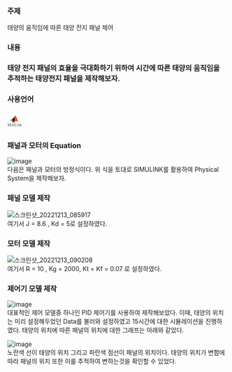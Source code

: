 <h3>주제</h3>
태양의 움직임에 따른 태양 전지 패널 제어
<h3>내용<h3> 
태양 전지 패널의 효율을 극대화하기 위하여 시간에 따른 태양의 움직임을 추적하는 태양전지 패널을 제작해보자.<br/>
<h3>사용언어<h3>  
  
<img src="https://raw.githubusercontent.com/github/explore/80688e429a7d4ef2fca1e82350fe8e3517d3494d/topics/matlab/matlab.png" width="32" height="32" class="d-block rounded-1 mr-3 flex-shrink-0" alt="matlab logo">

<h3>패널과 모터의 Equation</h3> 

![image](https://user-images.githubusercontent.com/87568714/207320023-1e93d58d-3eaf-4475-ac94-7a9debfbc7ea.png)<br/>
다음은 패널과 모터의 방정식이다. 위 식을 토대로 SIMULINK를 활용하여 Physical System을 제작해보자.

<h3>패널 모델 제작</h3>

![스크린샷_20221213_085917](https://user-images.githubusercontent.com/87568714/207312289-ddacc9de-3934-4db6-b0e5-ad3fe0381a1a.png)<br/>
여기서 J = 8.6 , Kd = 5로 설정하였다.

<h3>모터 모델 제작</h3>
  
![스크린샷_20221213_090208](https://user-images.githubusercontent.com/87568714/207312753-b569ef07-fd68-4d43-a938-dbd5cec05e3b.png)<br/>
여기서 R = 10 , Kg = 2000, Kt = Kf = 0.07 로 설정하였다.
  
<h3>제어기 모델 제작</h3>  
  
![image](https://user-images.githubusercontent.com/87568714/207319287-c1724d23-4649-40d7-8ac1-21566616374d.png)<br/>
대표적인 제어 모델중 하나인 PID 제어기를 사용하여 제작해보았다.
이때, 태양의 위치는 미리 설정해두었던 Data를 불러와 설정하였고 15시간에 대한 시뮬레이션을 진행하였다.
태양의 위치에 따른 패널의 위치에 대한 그래프는 아래와 같았다.

![image](https://user-images.githubusercontent.com/87568714/207319167-4cb1d82d-0536-46ba-8f87-86f2c3c8b3e1.png)<br/>
노란색 선이 태양의 위치 그리고 파란색 점선이 패널의 위치이다. 태양의 위치가 변함에 따라 패널의 위치 또한 이를 추적하여 변하는것을 확인할 수 있었다.


